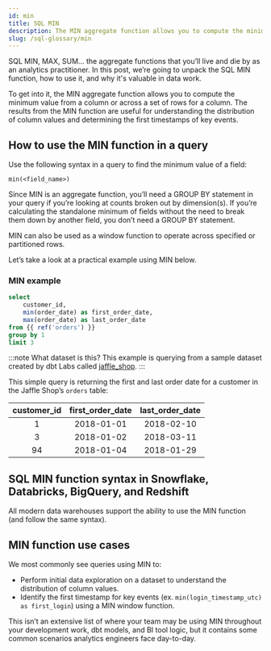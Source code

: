 ```yaml
---
id: min 
title: SQL MIN 
description: The MIN aggregate function allows you to compute the minimum value from a column or across a set of rows for a column.
slug: /sql-glossary/min
---
```


<head>
    <title>Working with SQL MIN</title>
</head>

SQL MIN, MAX, SUM… the aggregate functions that you’ll live and die by as an analytics practitioner. In this post, we’re going to unpack the SQL MIN function, how to use it, and why it's valuable in data work.

To get into it, the MIN aggregate function allows you to compute the minimum value from a column or across a set of rows for a column. The results from the MIN function are useful for understanding the distribution of column values and determining the first timestamps of key events.

## How to use the MIN function in a query

Use the following syntax in a query to find the minimum value of a field:

`min(<field_name>)`

Since MIN is an aggregate function, you’ll need a GROUP BY statement in your query if you’re looking at counts broken out by dimension(s). If you’re calculating the standalone minimum of fields without the need to break them down by another field, you don’t need a GROUP BY statement.

MIN can also be used as a window function to operate across specified or partitioned rows.

Let’s take a look at a practical example using MIN below.

### MIN example

```sql
select
	customer_id,
	min(order_date) as first_order_date,
	max(order_date) as last_order_date
from {{ ref('orders') }}
group by 1
limit 3
```

:::note What dataset is this?
This example is querying from a sample dataset created by dbt Labs called [jaffle_shop](https://github.com/dbt-labs/jaffle_shop).
:::

This simple query is returning the first and last order date for a customer in the Jaffle Shop’s `orders` table:

| customer_id | first_order_date | last_order_date |
|:---:|:---:|:---:|
| 1 | 2018-01-01 | 2018-02-10 |
| 3 | 2018-01-02 | 2018-03-11 |
| 94 | 2018-01-04 | 2018-01-29 |

## SQL MIN function syntax in Snowflake, Databricks, BigQuery, and Redshift

All modern data warehouses support the ability to use the MIN function (and follow the same syntax).

## MIN function use cases

We most commonly see queries using MIN to:
- Perform initial data exploration on a dataset to understand the distribution of column values.
- Identify the first timestamp for key events (ex. `min(login_timestamp_utc) as first_login`) using a MIN window function.

This isn’t an extensive list of where your team may be using MIN throughout your development work, dbt models, and BI tool logic, but it contains some common scenarios analytics engineers face day-to-day.